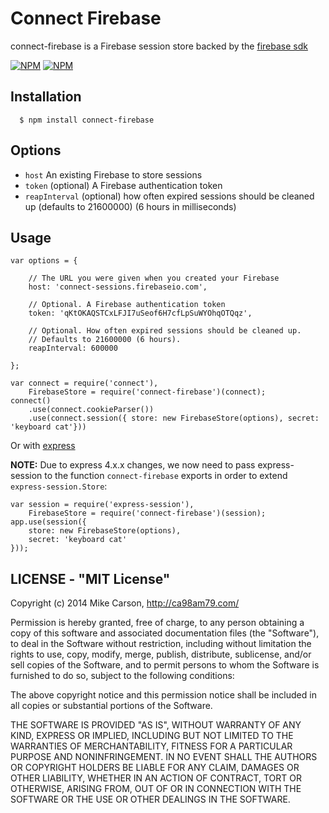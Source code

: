 # Connect Firebase

connect-firebase is a Firebase session store backed by the [firebase sdk](https://www.firebase.com/docs/nodejs-quickstart.html)

[![NPM](https://nodei.co/npm/connect-firebase.png)](https://nodei.co/npm/connect-firebase/)
[![NPM](https://nodei.co/npm-dl/connect-firebase.png)](https://nodei.co/npm-dl/connect-firebase/)

## Installation

      $ npm install connect-firebase

## Options
  
  - `host` An existing Firebase to store sessions
  - `token` (optional) A Firebase authentication token
  - `reapInterval` (optional) how often expired sessions should be cleaned up (defaults to 21600000) (6 hours in milliseconds)


## Usage

    var options = {

        // The URL you were given when you created your Firebase
        host: 'connect-sessions.firebaseio.com',

        // Optional. A Firebase authentication token
        token: 'qKtOKAQSTCxLFJI7uSeof6H7cfLpSuWYOhqOTQqz',

        // Optional. How often expired sessions should be cleaned up.
        // Defaults to 21600000 (6 hours).
        reapInterval: 600000

    };
    
    var connect = require('connect'),
        FirebaseStore = require('connect-firebase')(connect);
    connect()
        .use(connect.cookieParser())
        .use(connect.session({ store: new FirebaseStore(options), secret: 'keyboard cat'}))

 Or with [express](http://expressjs.com/)
 
 **NOTE:** Due to express 4.x.x changes, we now need to pass express-session to the function `connect-firebase` exports in order to extend `express-session.Store`:
    
    var session = require('express-session'),
        FirebaseStore = require('connect-firebase')(session);
    app.use(session({
        store: new FirebaseStore(options), 
        secret: 'keyboard cat' 
    }));

## LICENSE - "MIT License"

Copyright (c) 2014 Mike Carson, http://ca98am79.com/

Permission is hereby granted, free of charge, to any person
obtaining a copy of this software and associated documentation
files (the "Software"), to deal in the Software without
restriction, including without limitation the rights to use,
copy, modify, merge, publish, distribute, sublicense, and/or sell
copies of the Software, and to permit persons to whom the
Software is furnished to do so, subject to the following
conditions:

The above copyright notice and this permission notice shall be
included in all copies or substantial portions of the Software.

THE SOFTWARE IS PROVIDED "AS IS", WITHOUT WARRANTY OF ANY KIND,
EXPRESS OR IMPLIED, INCLUDING BUT NOT LIMITED TO THE WARRANTIES
OF MERCHANTABILITY, FITNESS FOR A PARTICULAR PURPOSE AND
NONINFRINGEMENT. IN NO EVENT SHALL THE AUTHORS OR COPYRIGHT
HOLDERS BE LIABLE FOR ANY CLAIM, DAMAGES OR OTHER LIABILITY,
WHETHER IN AN ACTION OF CONTRACT, TORT OR OTHERWISE, ARISING
FROM, OUT OF OR IN CONNECTION WITH THE SOFTWARE OR THE USE OR
OTHER DEALINGS IN THE SOFTWARE.
